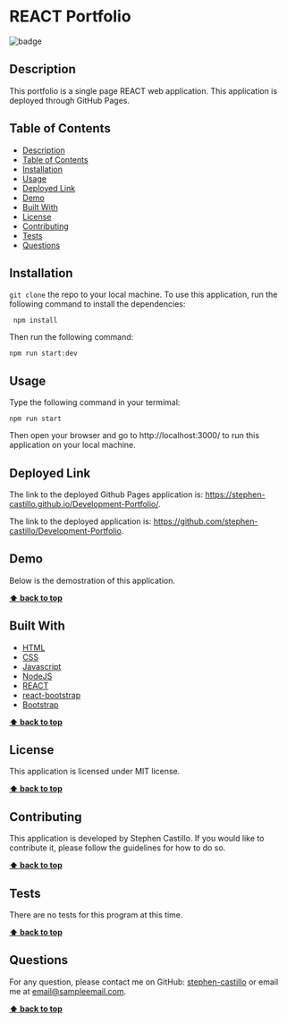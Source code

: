 # REACT Portfolio
  
![badge](https://img.shields.io/badge/license-MIT-blue.svg)

## Description
This portfolio is a single page REACT web application. This application is deployed through GitHub Pages.

## Table of Contents
- [Description](#description)
- [Table of Contents](#table-of-contents)
- [Installation](#installation)
- [Usage](#usage)
- [Deployed Link](#deployed-link)
- [Demo](#demo)
- [Built With](#built-with)
- [License](#license)
- [Contributing](#contributing)
- [Tests](#tests)
- [Questions](#questions)

## Installation
`git clone` the repo to your local machine. To use this application, run the following command to install the dependencies: 

     npm install

Then run the following command:

`npm run start:dev`

## Usage
Type the following command in your termimal:

`npm run start`

Then open your browser and go to http://localhost:3000/ to run this application on your local machine.

## Deployed Link

The link to the deployed Github Pages application is: https://stephen-castillo.github.io/Development-Portfolio/.

The link to the deployed application is: https://github.com/stephen-castillo/Development-Portfolio.


## Demo
Below is the demostration of this application. 


**[⬆ back to top](#table-of-contents)**

## Built With

* [HTML](https://developer.mozilla.org/en-US/docs/Web/HTML)
* [CSS](https://developer.mozilla.org/en-US/docs/Web/CSS)
* [Javascript](https://developer.mozilla.org/en-US/docs/Web/Javascript)
* [NodeJS](https://nodejs.org/en/)
* [REACT](https://react.dev/)
* [react-bootstrap](https://react-bootstrap.netlify.app/)
* [Bootstrap](https://getbootstrap.com/)
  
**[⬆ back to top](#table-of-contents)**

## License
This application is licensed under MIT license. 

**[⬆ back to top](#table-of-contents)**

## Contributing
This application is developed by Stephen Castillo. If you would like to contribute it, please follow the guidelines for how to do so.

**[⬆ back to top](#table-of-contents)**

## Tests
There are no tests for this program at this time.


**[⬆ back to top](#table-of-contents)**

## Questions
For any question, please contact me on GitHub: [stephen-castillo](https://github.com/stephen-castillo) or email me at email@sampleemail.com.

**[⬆ back to top](#table-of-contents)**